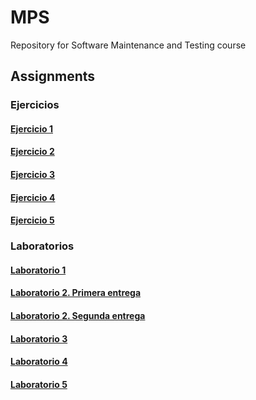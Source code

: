 # MPS

Repository for Software Maintenance and Testing course

## Assignments

### Ejercicios

#### [Ejercicio 1](person)

#### [Ejercicio 2](https://github.com/oscfdezdz/MPS/commit/b6e2c3d05063919ce30ba18573af9ebed8637c05)

#### [Ejercicio 3](factorialE3)

#### [Ejercicio 4](mocking)

#### [Ejercicio 5](collapselines)

### Laboratorios

#### [Laboratorio 1](triangle)

#### [Laboratorio 2. Primera entrega](deque)

#### [Laboratorio 2. Segunda entrega](deque2)

#### [Laboratorio 3](board)

#### [Laboratorio 4](plateau)

#### [Laboratorio 5](boundedqueue)
